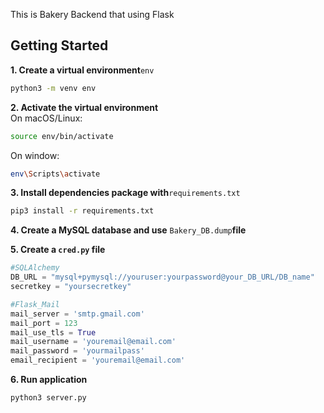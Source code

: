 This is Bakery Backend that using Flask

## Getting Started

**1. Create a virtual environment**`env`

```bash
python3 -m venv env
```

**2. Activate the virtual environment**<br>
On macOS/Linux:

```bash
source env/bin/activate
```

On window:

```bash
env\Scripts\activate
```

**3. Install dependencies package with**`requirements.txt`

```bash
pip3 install -r requirements.txt
```

**4. Create a MySQL database and use** `Bakery_DB.dump`**file**

**5. Create a `cred.py` file**

```python
#SQLAlchemy
DB_URL = "mysql+pymysql://youruser:yourpassword@your_DB_URL/DB_name"
secretkey = "yoursecretkey"

#Flask_Mail
mail_server = 'smtp.gmail.com'
mail_port = 123
mail_use_tls = True
mail_username = 'youremail@email.com'
mail_password = 'yourmailpass'
email_recipient = 'youremail@email.com'
```

**6. Run application**

```bash
python3 server.py
```

